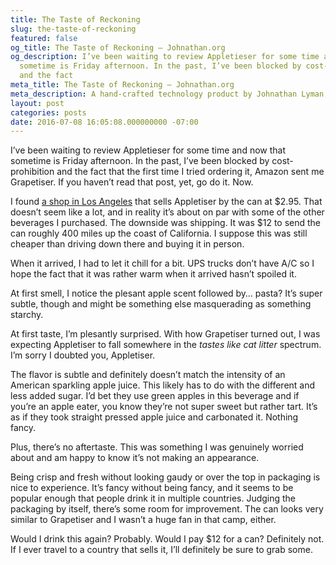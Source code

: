 ```yaml
---
title: The Taste of Reckoning
slug: the-taste-of-reckoning
featured: false
og_title: The Taste of Reckoning – Johnathan.org
og_description: I’ve been waiting to review Appletieser for some time and now that
  sometime is Friday afternoon. In the past, I’ve been blocked by cost-prohibition
  and the fact
meta_title: The Taste of Reckoning – Johnathan.org
meta_description: A hand-crafted technology product by Johnathan Lyman
layout: post
categories: posts
date: 2016-07-08 16:05:08.000000000 -07:00
---
```


I’ve been waiting to review Appletieser for some time and now that sometime is Friday afternoon. In the past, I’ve been blocked by cost-prohibition and the fact that the first time I tried ordering it, Amazon sent me Grapetiser. If you haven’t read that post, yet, go do it. Now.

I found [a shop in Los Angeles](http://britishfoodshop.com) that sells Appletiser by the can at $2.95. That doesn’t seem like a lot, and in reality it’s about on par with some of the other beverages I purchased. The downside was shipping. It was $12 to send the can roughly 400 miles up the coast of California. I suppose this was still cheaper than driving down there and buying it in person.

When it arrived, I had to let it chill for a bit. UPS trucks don’t have A/C so I hope the fact that it was rather warm when it arrived hasn’t spoiled it.

At first smell, I notice the plesant apple scent followed by… pasta? It’s super subtle, though and might be something else masquerading as something starchy.

At first taste, I’m plesantly surprised. With how Grapetiser turned out, I was expecting Appletiser to fall somewhere in the _tastes like cat litter_ spectrum. I’m sorry I doubted you, Appletiser.

The flavor is subtle and definitely doesn’t match the intensity of an American sparkling apple juice. This likely has to do with the different and less added sugar. I’d bet they use green apples in this beverage and if you’re an apple eater, you know they’re not super sweet but rather tart. It’s as if they took straight pressed apple juice and carbonated it. Nothing fancy.

Plus, there’s no aftertaste. This was something I was genuinely worried about and am happy to know it’s not making an appearance.

Being crisp and fresh without looking gaudy or over the top in packaging is nice to experience. It’s fancy without being fancy, and it seems to be popular enough that people drink it in multiple countries. Judging the packaging by itself, there’s some room for improvement. The can looks very similar to Grapetiser and I wasn’t a huge fan in that camp, either.

Would I drink this again? Probably. Would I pay $12 for a can? Definitely not. If I ever travel to a country that sells it, I’ll definitely be sure to grab some.

